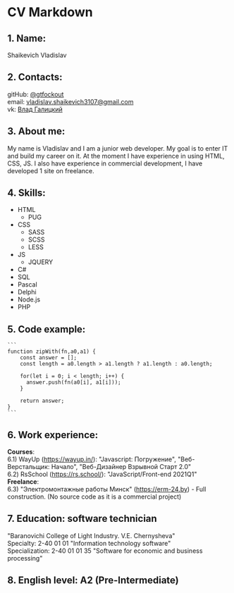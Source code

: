 # **CV Markdown** 
## 1. Name: 
  Shaikevich Vladislav
## 2. Contacts: 
  gitHub: [@gtfockout](https://github.com/gtfockout) <br>
  email: vladislav.shaikevich3107@gmail.com <br>
  vk: [Влад Галицкий](https://vk.com/gtfockout)
## 3. About me:
  My name is Vladislav and I am a junior web developer. My goal is to enter IT and build my career on it. At the moment I have experience in using HTML, CSS, JS. I also have experience in commercial development, I have developed 1 site on freelance.
## 4. Skills:
 * HTML
   * PUG
 * CSS
   * SASS 
   * SCSS
   * LESS
 * JS 
   * JQUERY
 * C#
 * SQL
 * Pascal
 * Delphi
 * Node.js
 * PHP
## 5. Code example: 
    ```
    function zipWith(fn,a0,a1) {
        const answer = [];
        const length = a0.length > a1.length ? a1.length : a0.length;
    
        for(let i = 0; i < length; i++) {
          answer.push(fn(a0[i], a1[i]));
        }
                              
        return answer;
    }
    ```  
## 6. Work experience:
  **Courses**: <br>
  6.1) WayUp (https://wayup.in/): "Javascript: Погружение", "Веб-Верстальщик: Начало", "Веб-Дизайнер Взрывной Старт 2.0" <br>
  6.2) RsSchool (https://rs.school/): "JavaScript/Front-end 2021Q1" <br>
  **Freelance**: <br>
  6.3) "Электромонтажные работы Минск" (https://erm-24.by) - Full construction. (No source code as it is a commercial project)
## 7. Education: software technician
  "Baranovichi College of Light Industry. V.E. Chernysheva" <br>
    Specialty: 2-40 01 01 "Information technology software" <br>
    Specialization: 2-40 01 01 35 "Software for economic and business processing"
## 8. English level: A2 (Pre-Intermediate)
